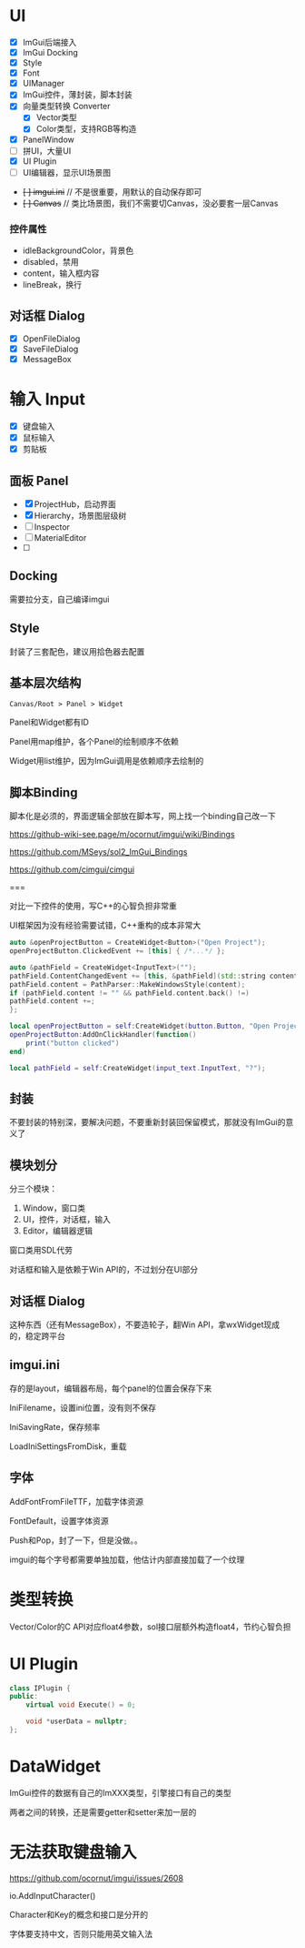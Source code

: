 # UI

* [x] ImGui后端接入
* [x] ImGui Docking
* [x] Style
* [x] Font
* [x] UIManager
* [x] ImGui控件，薄封装，脚本封装
* [x] 向量类型转换 Converter
    * [x] Vector类型
    * [x] Color类型，支持RGB等构造
* [x] PanelWindow
* [ ] 拼UI，大量UI
* [x] UI Plugin
* [ ] UI编辑器，显示UI场景图

* ~~[ ] imgui.ini~~ // 不是很重要，用默认的自动保存即可
* ~~[ ] Canvas~~ // 类比场景图，我们不需要切Canvas，没必要套一层Canvas

### 控件属性

* idleBackgroundColor，背景色
* disabled，禁用
* content，输入框内容
* lineBreak，换行

## 对话框 Dialog

* [x] OpenFileDialog
* [x] SaveFileDialog
* [x] MessageBox

# 输入 Input

* [x] 键盘输入
* [x] 鼠标输入
* [x] 剪贴板

## 面板 Panel

* [x] ProjectHub，启动界面
* [x] Hierarchy，场景图层级树
* [ ] Inspector
* [ ] MaterialEditor
* [ ] 

## Docking

需要拉分支，自己编译imgui

## Style

封装了三套配色，建议用拾色器去配置

## 基本层次结构

`Canvas/Root > Panel > Widget`

Panel和Widget都有ID

Panel用map维护，各个Panel的绘制顺序不依赖

Widget用list维护，因为ImGui调用是依赖顺序去绘制的

## 脚本Binding

脚本化是必须的，界面逻辑全部放在脚本写，网上找一个binding自己改一下

https://github-wiki-see.page/m/ocornut/imgui/wiki/Bindings

https://github.com/MSeys/sol2_ImGui_Bindings

https://github.com/cimgui/cimgui

===

对比一下控件的使用，写C++的心智负担非常重

UI框架因为没有经验需要试错，C++重构的成本非常大

```cpp
auto &openProjectButton = CreateWidget<Button>("Open Project");
openProjectButton.ClickedEvent += [this] { /*...*/ };

auto &pathField = CreateWidget<InputText>("");
pathField.ContentChangedEvent += [this, &pathField](std::string content) {
pathField.content = PathParser::MakeWindowsStyle(content);
if (pathField.content != "" && pathField.content.back() !=)
pathField.content +=;
};
```

```lua
local openProjectButton = self:CreateWidget(button.Button, "Open Project")
openProjectButton:AddOnClickHandler(function()
    print("button clicked")
end)

local pathField = self:CreateWidget(input_text.InputText, "?");
```

## 封装

不要封装的特别深，要解决问题，不要重新封装回保留模式，那就没有ImGui的意义了

## 模块划分

分三个模块：
1. Window，窗口类
2. UI，控件，对话框，输入
3. Editor，编辑器逻辑

窗口类用SDL代劳

对话框和输入是依赖于Win API的，不过划分在UI部分

## 对话框 Dialog

这种东西（还有MessageBox），不要造轮子，翻Win API，拿wxWidget现成的，稳定跨平台

## imgui.ini

存的是layout，编辑器布局，每个panel的位置会保存下来

IniFilename，设置ini位置，没有则不保存

IniSavingRate，保存频率

LoadIniSettingsFromDisk，重载

## 字体

AddFontFromFileTTF，加载字体资源

FontDefault，设置字体资源

Push和Pop，封了一下，但是没做。。

imgui的每个字号都需要单独加载，他估计内部直接加载了一个纹理

# 类型转换

Vector/Color的C API对应float4参数，sol接口层额外构造float4，节约心智负担

# UI Plugin

```cpp
class IPlugin {
public:
    virtual void Execute() = 0;

    void *userData = nullptr;
};
```

# DataWidget

ImGui控件的数据有自己的ImXXX类型，引擎接口有自己的类型

两者之间的转换，还是需要getter和setter来加一层的

# 无法获取键盘输入

https://github.com/ocornut/imgui/issues/2608

io.AddInputCharacter()

Character和Key的概念和接口是分开的

字体要支持中文，否则只能用英文输入法
